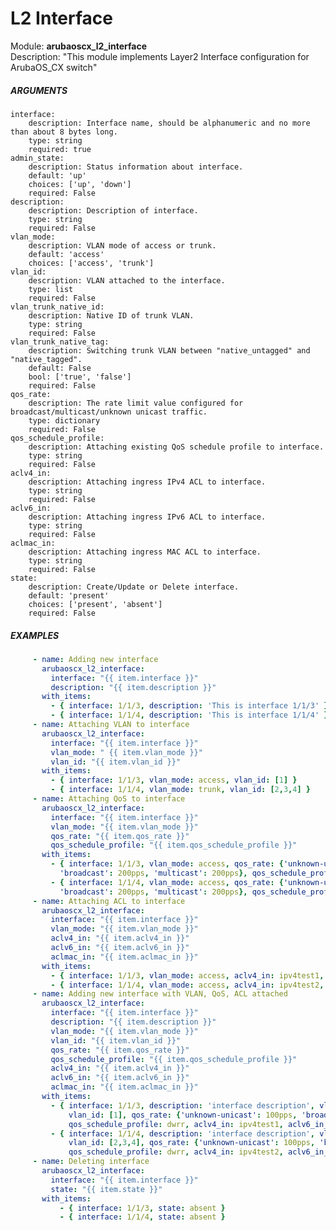 # L2 Interface
Module: ****arubaoscx_l2_interface****  
Description: "This module implements Layer2 Interface configuration for ArubaOS_CX switch"

##### ARGUMENTS
    interface:
        description: Interface name, should be alphanumeric and no more than about 8 bytes long.
        type: string
        required: true
    admin_state:
        description: Status information about interface.
        default: 'up'
        choices: ['up', 'down']
        required: False
    description:
        description: Description of interface.
        type: string
        required: False
    vlan_mode:
        description: VLAN mode of access or trunk.
        default: 'access'
        choices: ['access', 'trunk']
    vlan_id:
        description: VLAN attached to the interface.
        type: list
        required: False
    vlan_trunk_native_id:
        description: Native ID of trunk VLAN.
        type: string
        required: False
    vlan_trunk_native_tag:
        description: Switching trunk VLAN between "native_untagged" and "native_tagged".
        default: False
        bool: ['true', 'false']
        required: False
    qos_rate:
        description: The rate limit value configured for broadcast/multicast/unknown unicast traffic.
        type: dictionary
        required: False
    qos_schedule_profile:
        description: Attaching existing QoS schedule profile to interface.
        type: string
        required: False
    aclv4_in:
        description: Attaching ingress IPv4 ACL to interface.
        type: string
        required: False
    aclv6_in:
        description: Attaching ingress IPv6 ACL to interface.
        type: string
        required: False
    aclmac_in:
        description: Attaching ingress MAC ACL to interface.
        type: string
        required: False
    state:
        description: Create/Update or Delete interface.
        default: 'present'
        choices: ['present', 'absent']
        required: False

##### EXAMPLES
```YAML
     - name: Adding new interface
       arubaoscx_l2_interface:
         interface: "{{ item.interface }}"
         description: "{{ item.description }}"
       with_items:
         - { interface: 1/1/3, description: 'This is interface 1/1/3' }
         - { interface: 1/1/4, description: 'This is interface 1/1/4' }
     - name: Attaching VLAN to interface
       arubaoscx_l2_interface:
         interface: "{{ item.interface }}"
         vlan_mode: " {{ item.vlan_mode }}"
         vlan_id: "{{ item.vlan_id }}"
       with_items:
         - { interface: 1/1/3, vlan_mode: access, vlan_id: [1] }
         - { interface: 1/1/4, vlan_mode: trunk, vlan_id: [2,3,4] }
     - name: Attaching QoS to interface
       arubaoscx_l2_interface:
         interface: "{{ item.interface }}"
         vlan_mode: "{{ item.vlan_mode }}"
         qos_rate: "{{ item.qos_rate }}"
         qos_schedule_profile: "{{ item.qos_schedule_profile }}"
       with_items:
         - { interface: 1/1/3, vlan_mode: access, qos_rate: {'unknown-unicast': 100pps,
           'broadcast': 200pps, 'multicast': 200pps}, qos_schedule_profile: dwrr }
         - { interface: 1/1/4, vlan_mode: access, qos_rate: {'unknown-unicast': 100pps,
           'broadcast': 200pps, 'multicast': 200pps}, qos_schedule_profile: dwrr }
     - name: Attaching ACL to interface
       arubaoscx_l2_interface:
         interface: "{{ item.interface }}"
         vlan_mode: "{{ item.vlan_mode }}"
         aclv4_in: "{{ item.aclv4_in }}"
         aclv6_in: "{{ item.aclv6_in }}"
         aclmac_in: "{{ item.aclmac_in }}"
       with_items:
         - { interface: 1/1/3, vlan_mode: access, aclv4_in: ipv4test1, aclv6_in: ipv6test1, aclmac_in: mactest1 }
         - { interface: 1/1/4, vlan_mode: access, aclv4_in: ipv4test2, aclv6_in: ipv6test2, aclmac_in: mactest2 }
     - name: Adding new interface with VLAN, QoS, ACL attached
       arubaoscx_l2_interface:
         interface: "{{ item.interface }}"
         description: "{{ item.description }}"
         vlan_mode: "{{ item.vlan_mode }}"
         vlan_id: "{{ item.vlan_id }}"
         qos_rate: "{{ item.qos_rate }}"
         qos_schedule_profile: "{{ item.qos_schedule_profile }}"
         aclv4_in: "{{ item.aclv4_in }}"
         aclv6_in: "{{ item.aclv6_in }}"
         aclmac_in: "{{ item.aclmac_in }}"
       with_items:
         - { interface: 1/1/3, description: 'interface description', vlan_mode: access,
             vlan_id: [1], qos_rate: {'unknown-unicast': 100pps, 'broadcast': 200pps, 'multicast': 200pps},
             qos_schedule_profile: dwrr, aclv4_in: ipv4test1, aclv6_in_type: ipv6test1, aclmac_in_type: mactest1 }
         - { interface: 1/1/4, description: 'interface description', vlan_mode: trunk,
             vlan_id: [2,3,4], qos_rate: {'unknown-unicast': 100pps, 'broadcast': 200pps, 'multicast': 200pps},
             qos_schedule_profile: dwrr, aclv4_in: ipv4test2, aclv6_in_type: ipv6test2, aclmac_in_type: mactest2 }
     - name: Deleting interface
       arubaoscx_l2_interface:
         interface: "{{ item.interface }}"
         state: "{{ item.state }}"
       with_items:
           - { interface: 1/1/3, state: absent }
           - { interface: 1/1/4, state: absent }

```